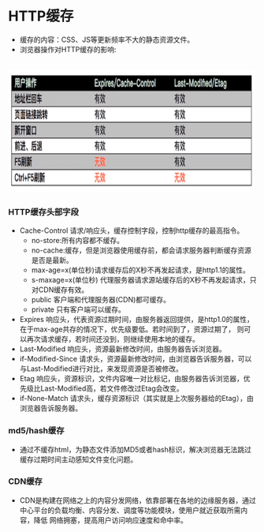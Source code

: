 # HTTP缓存
- 缓存的内容：CSS、JS等更新频率不大的静态资源文件。
- 浏览器操作对HTTP缓存的影响:
<br />
<img src="https://github.com/ella-z/studyNotes/blob/master/HTTP%E5%8D%8F%E8%AE%AE/images/%E6%B5%8F%E8%A7%88%E5%99%A8%E6%93%8D%E4%BD%9C%E5%AF%B9HTTP%E7%BC%93%E5%AD%98%E7%9A%84%E5%BD%B1%E5%93%8D.PNG" alt="" width="500px" height="250px">

### HTTP缓存头部字段
- Cache-Control 请求/响应头，缓存控制字段，控制http缓存的最高指令。
   + no-store:所有内容都不缓存。
   + no-cache:缓存，但是浏览器使用缓存前，都会请求服务器判断缓存资源是否是最新。
   + max-age=x(单位秒)请求缓存后的X秒不再发起请求，是http1.1的属性。
   + s-maxage=x(单位秒) 代理服务器请求源站缓存后的X秒不再发起请求，只对CDN缓存有效。
   + public 客户端和代理服务器(CDN)都可缓存。
   + private 只有客户端可以缓存。
- Expires 响应头，代表资源过期时间，由服务器返回提供，是http1.0的属性，在于max-age共存的情况下，优先级要低。若时间到了，资源过期了，
则可以再次请求缓存，若时间还没到，则继续使用本地的缓存。
- Last-Modified 响应头，资源最新修改时间，由服务器告诉浏览器。
- if-Modified-Since 请求头，资源最新修改时间，由浏览器告诉服务器，可以与Last-Modified进行对比，来发现资源是否被修改。
- Etag 响应头，资源标识，文件内容唯一对比标记，由服务器告诉浏览器，优先级比Last-Modified高，若文件修改过Etag会改变。
- if-None-Match 请求头，缓存资源标识（其实就是上次服务器给的Etag），由浏览器告诉服务器。

### md5/hash缓存
- 通过不缓存html，为静态文件添加MD5或者hash标识，解决浏览器无法跳过缓存过期时间主动感知文件变化问题。

### CDN缓存
- CDN是构建在网络之上的内容分发网络，依靠部署在各地的边缘服务器，通过中心平台的负载均衡、内容分发、调度等功能模块，使用户就近获取所需内容，降低
网络拥塞，提高用户访问响应速度和命中率。

